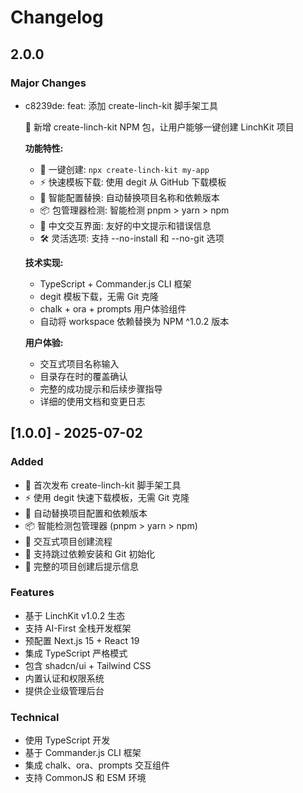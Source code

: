 # Changelog

## 2.0.0

### Major Changes

- c8239de: feat: 添加 create-linch-kit 脚手架工具

  🎉 新增 create-linch-kit NPM 包，让用户能够一键创建 LinchKit 项目

  **功能特性:**
  - 🚀 一键创建: `npx create-linch-kit my-app`
  - ⚡ 快速模板下载: 使用 degit 从 GitHub 下载模板
  - 🔧 智能配置替换: 自动替换项目名称和依赖版本
  - 📦 包管理器检测: 智能检测 pnpm > yarn > npm
  - 🎨 中文交互界面: 友好的中文提示和错误信息
  - 🛠️ 灵活选项: 支持 --no-install 和 --no-git 选项

  **技术实现:**
  - TypeScript + Commander.js CLI 框架
  - degit 模板下载，无需 Git 克隆
  - chalk + ora + prompts 用户体验组件
  - 自动将 workspace 依赖替换为 NPM ^1.0.2 版本

  **用户体验:**
  - 交互式项目名称输入
  - 目录存在时的覆盖确认
  - 完整的成功提示和后续步骤指导
  - 详细的使用文档和变更日志

## [1.0.0] - 2025-07-02

### Added

- 🎉 首次发布 create-linch-kit 脚手架工具
- ⚡ 使用 degit 快速下载模板，无需 Git 克隆
- 🔧 自动替换项目配置和依赖版本
- 📦 智能检测包管理器 (pnpm > yarn > npm)
- 🎨 交互式项目创建流程
- 🚀 支持跳过依赖安装和 Git 初始化
- 📝 完整的项目创建后提示信息

### Features

- 基于 LinchKit v1.0.2 生态
- 支持 AI-First 全栈开发框架
- 预配置 Next.js 15 + React 19
- 集成 TypeScript 严格模式
- 包含 shadcn/ui + Tailwind CSS
- 内置认证和权限系统
- 提供企业级管理后台

### Technical

- 使用 TypeScript 开发
- 基于 Commander.js CLI 框架
- 集成 chalk、ora、prompts 交互组件
- 支持 CommonJS 和 ESM 环境
